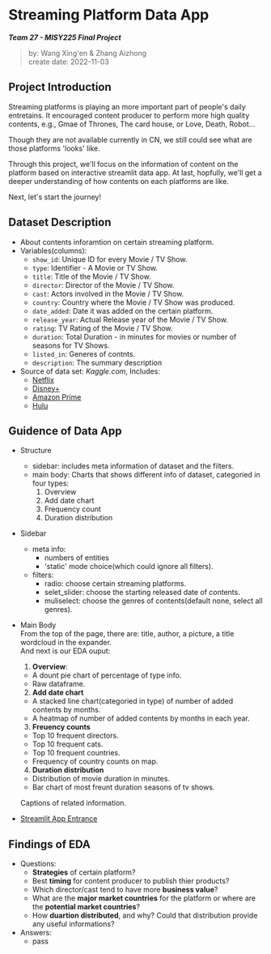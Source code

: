# Streaming Platform Data App
***Team 27 - MISY225 Final Project***

>by: Wang Xing'en & Zhang Aizhong  
>create date: 2022-11-03

## Project Introduction
Streaming platforms is playing an more important part of people's daily entretains. It encouraged content producer to perform more high quality contents, e.g., Gmae of Thrones, The card house, or Love, Death, Robot...

Though they are not available currently in CN, we still could see what are those platforms 'looks' like.

Through this project, we'll focus on the information of content on the platform based on interactive streamlit data app. At last, hopfully, we'll get a deeper understanding of how contents on each platforms are like.

Next, let's start the journey!

## Dataset Description
- About contents inforamtion on certain streaming platform.
- Variables(columns):
  - `show_id`: Unique ID for every Movie / TV Show.
  - `type`: Identifier - A Movie or TV Show.
  - `title`: Title of the Movie / TV Show.
  - `director`: Director of the Movie / TV Show.
  - `cast`: Actors involved in the Movie / TV Show.
  - `country`: Country where the Movie / TV Show was produced.
  - `date_added`: Date it was added on the certain platform.
  - `release_year`: Actual Release year of the Movie / TV Show.
  - `rating`: TV Rating of the Movie / TV Show.
  - `duration`: Total Duration - in minutes for movies or number of seasons for TV Shows.
  - `listed_in`: Generes of contnts.
  - `description`: The summary description
- Source of data set: *Kaggle.com*, Includes:
  - [Netflix](https://www.kaggle.com/datasets/shivamb/netflix-shows)
  - [Disney+](https://www.kaggle.com/datasets/shivamb/disney-movies-and-tv-shows)
  - [Amazon Prime](https://www.kaggle.com/datasets/shivamb/amazon-prime-movies-and-tv-shows)
  - [Hulu](https://www.kaggle.com/datasets/shivamb/hulu-movies-and-tv-shows)


## Guidence of Data App
- Structure
  - sidebar: includes meta information of dataset and the filters.
  - main body: Charts that shows different info of dataset, categoried in four types:
    1. Overview
    2. Add date chart
    3. Frequency count
    4. Duration distribution

- Sidebar
  - meta info:
    - numbers of entities
    - 'static' mode choice(which could ignore all filters).
  - filters: 
    - radio: choose certain streaming platforms.
    - selet_slider: choose the starting released date of contents.
    - muliselect: choose the genres of contents(default none, select all genres).

- Main Body  
  From the top of the page, there are: title, author, a picture, a title wordcloud in the expander.  
  And next is our EDA ouput:  
  1. **Overview**:
    - A dount pie chart of percentage of type info.
    - Raw dataframe.  

  2. **Add date chart**
    - A stacked line chart(categoried in type) of number of added contents by months.
    - A heatmap of number of added contents by months in each year.  

  3. **Freuency counts**
    - Top 10 frequent directors.
    - Top 10 frequent cats.
    - Top 10 frequent countries.
    - Frequency of country counts on map.  

  4. **Duration distribution**
    - Distribution of movie duration in minutes.
    - Bar chart of most freunt duration seasons of tv shows.  


  Captions of related information.
- [Streamlit App Entrance](https://derekwang2002-final-project-eda-deploy-sqq3hk.streamlit.app/)

## Findings of EDA
- Questions:
  - **Strategies** of certain platform?
  - Best **timing** for content producer to publish thier products?
  - Which director/cast tend to have more **business value**?
  - What are the **major market countries** for the platform or where are the **potential market countries**?
  - How **duartion distributed**, and why? Could that distribution provide any useful informations?
- Answers:
  - pass


 
